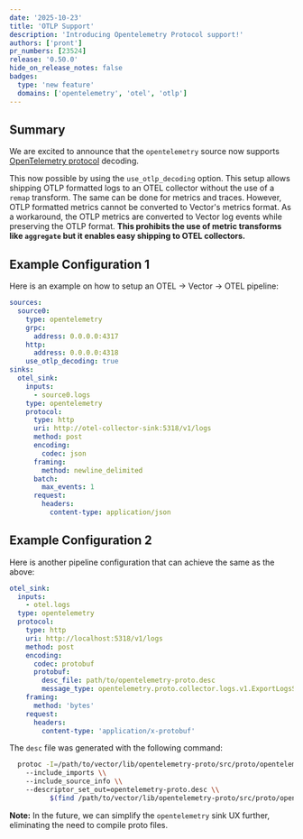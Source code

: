 ```yaml
---
date: '2025-10-23'
title: 'OTLP Support'
description: 'Introducing Opentelemetry Protocol support!'
authors: ['pront']
pr_numbers: [23524]
release: '0.50.0'
hide_on_release_notes: false
badges:
  type: 'new feature'
  domains: ['opentelemetry', 'otel', 'otlp']
---
```


## Summary

We are excited to announce that the `opentelemetry` source now supports
[OpenTelemetry protocol](https://opentelemetry.io/docs/specs/otel/protocol) decoding.

This now possible by using the `use_otlp_decoding` option. This setup allows shipping OTLP formatted logs to an OTEL collector without the
use of a `remap` transform. The same can be done for metrics and traces. However, OTLP formatted metrics cannot be converted to Vector's
metrics format. As a workaround, the OTLP metrics are converted to Vector log events while preserving the OTLP format. **This prohibits the use of metric
transforms like `aggregate` but it enables easy shipping to OTEL collectors.**

## Example Configuration 1

Here is an example on how to setup an OTEL -> Vector -> OTEL pipeline:

```yaml
sources:
  source0:
    type: opentelemetry
    grpc:
      address: 0.0.0.0:4317
    http:
      address: 0.0.0.0:4318
    use_otlp_decoding: true
sinks:
  otel_sink:
    inputs:
      - source0.logs
    type: opentelemetry
    protocol:
      type: http
      uri: http://otel-collector-sink:5318/v1/logs
      method: post
      encoding:
        codec: json
      framing:
        method: newline_delimited
      batch:
        max_events: 1
      request:
        headers:
          content-type: application/json
```

## Example Configuration 2

Here is another pipeline configuration that can achieve the same as the above:

```yaml
otel_sink:
  inputs:
    - otel.logs
  type: opentelemetry
  protocol:
    type: http
    uri: http://localhost:5318/v1/logs
    method: post
    encoding:
      codec: protobuf
      protobuf:
        desc_file: path/to/opentelemetry-proto.desc
        message_type: opentelemetry.proto.collector.logs.v1.ExportLogsServiceRequest
    framing:
      method: 'bytes'
    request:
      headers:
        content-type: 'application/x-protobuf'
```

The `desc` file was generated with the following command:

```bash
  protoc -I=/path/to/vector/lib/opentelemetry-proto/src/proto/opentelemetry-proto \\
    --include_imports \\
    --include_source_info \\
    --descriptor_set_out=opentelemetry-proto.desc \\
          $(find /path/to/vector/lib/opentelemetry-proto/src/proto/opentelemetry-proto -name '*.proto')
```

**Note:** In the future, we can simplify the `opentelemetry` sink UX further, eliminating the need to compile proto files.
